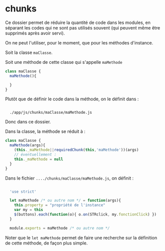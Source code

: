 # chunks

Ce dossier permet de réduire la quantité de code dans les modules, en séparant les codes qui ne sont pas utilisés souvent (qui peuvent même être supprimés après avoir servi).

On ne peut l'utiliser, pour le moment, que pour les méthodes d'instance.

Soit la classe `maClasse`.

Soit une méthode de cette classe qui s'appelle `maMethode`

```javascript
class maClasse {
  maMethode(){

  }
}
```

Plutôt que de définir le code dans la méthode, on le définit dans :

```

  ./app/js/chunks/maClasse/maMethode.js

```

Donc dans ce dossier.

Dans la classe, la méthode se réduit à :

```javascript
class maClasse {
  maMethode(args){
    (this._maMethode||requiredChunk(this,'maMethode'))(args)
    // éventuellement :
    this._maMethode = null
  }
}
```

Dans le fichier `..../chunks/maClasse/maMethode.js`, on définit :

```javascript

  'use strict'

  let maMethode /* ou autre nom */ = function(args){
    this.property = "propriété de l'instance"
    var my = this
    $(buttons).each(function(o){ o.on(STRclick, my.fonctionClick) })
  }

  module.exports = maMethode /* ou autre nom */

```

Noter que le `let maMethode` permet de faire une recherche sur la définition de cette méthode, de façon plus simple.
